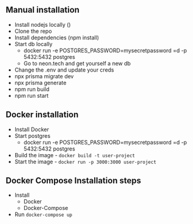 ## Manual installation
- Install nodejs locally ()
- Clone the repo
- Install dependencies (npm install)
- Start db locally
    - docker run -e POSTGRES_PASSWORD=mysecretpassword =d -p 5432:5432 postgres
    - Go to neon.tech and get yourself a new db
- Change the .env and update your creds
- npx prisma migrate dev
- npx prisma generate
- npm run build
- npm run start

## Docker installation

- Install Docker
- Start postgres
    - docker run -e POSTGRES_PASSWORD=mysecretpassword =d -p 5432:5432 postgres
- Build the image - `docker build -t user-project`
- Start the image - `docker run -p 3000:3000 user-project`

## Docker Compose Installation steps

- Install
    - Docker
    - Docker-Compose
- Run `docker-compose up`